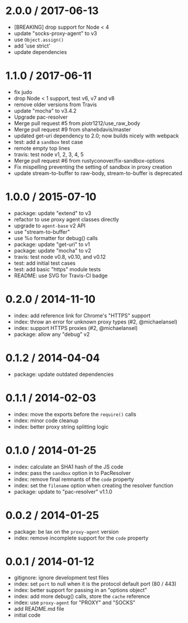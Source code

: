 
2.0.0 / 2017-06-13
==================

  * [BREAKING] drop support for Node < 4
  * update "socks-proxy-agent" to v3
  * use `Object.assign()`
  * add 'use strict'
  * update dependencies

1.1.0 / 2017-06-11
==================

  * fix judo
  * drop Node < 1 support, test v6, v7 and v8
  * remove older versions from Travis
  * update "mocha" to v3.4.2
  * Upgrade pac-resolver
  * Merge pull request #5 from piotr1212/use_raw_body
  * Merge pull request #9 from shanebdavis/master
  * updated get-uri dependency to 2.0; now builds nicely with webpack
  * test: add a `sandbox` test case
  * remote empty top lines
  * travis: test node v1, 2, 3, 4, 5
  * Merge pull request #6 from rustyconover/fix-sandbox-options
  * Fix mispelling preventing the setting of sandbox in proxy creation
  * update stream-to-buffer to raw-body, stream-to-buffer is deprecated

1.0.0 / 2015-07-10
==================

  * package: update "extend" to v3
  * refactor to use proxy agent classes directly
  * upgrade to `agent-base` v2 API
  * use "stream-to-buffer"
  * use %o formatter for debug() calls
  * package: update "get-uri" to v1
  * package: update "mocha" to v2
  * travis: test node v0.8, v0.10, and v0.12
  * test: add initial test cases
  * test: add basic "https" module tests
  * README: use SVG for Travis-CI badge

0.2.0 / 2014-11-10
==================

  * index: add reference link for Chrome's "HTTPS" support
  * index: throw an error for unknown proxy types (#2, @michaelansel)
  * index: support HTTPS proxies (#2, @michaelansel)
  * package: allow any "debug" v2

0.1.2 / 2014-04-04
==================

  * package: update outdated dependencies

0.1.1 / 2014-02-03
==================

  * index: move the exports before the `require()` calls
  * index: minor code cleanup
  * index: better proxy string splitting logic

0.1.0 / 2014-01-25
==================

  * index: calculate an SHA1 hash of the JS code
  * index: pass the `sandbox` option in to PacResolver
  * index: remove final remnants of the `code` property
  * index: set the `filename` option when creating the resolver function
  * package: update to "pac-resolver" v1.1.0

0.0.2 / 2014-01-25
==================

  * package: be lax on the `proxy-agent` version
  * index: remove incomplete support for the `code` property

0.0.1 / 2014-01-12
==================

  * gitignore: ignore development test files
  * index: set `port` to null when it is the protocol default port (80 / 443)
  * index: better support for passing in an "options object"
  * index: add more debug() calls, store the `cache` reference
  * index: use `proxy-agent` for "PROXY" and "SOCKS"
  * add README.md file
  * initial code
